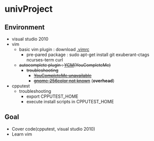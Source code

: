 # univProject

## Environment

 + visual studio 2010
 + vim
   + basic vim plugin : download [.vimrc](http://www.vim-bootstrap.com/)
     + pre-pared package : sudo apt-get install git exuberant-ctags ncurses-term curl
   + ~~autocomplete plugin : [YCM](http://valloric.github.io/YouCompleteMe/#ubuntu-linux-x64)(YouCompleteMe)~~
     + ~~troubleshooting~~
       + ~~[YouCompleteMe unavailable](http://stackoverflow.com/questions/39896698/youcompleteme-unavailable-requires-vim-7-4-143)~~
       + ~~[gnome-256color not known](https://github.com/avelino/vim-bootstrap/issues/18)~~ (**overhead**)
 + cpputest
   + troubleshooting
     + export CPPUTEST_HOME
     + execute install scripts in CPPUTEST_HOME
       
## Goal

 + Cover code(cpputest, visual studio 2010)
 + Learn vim
